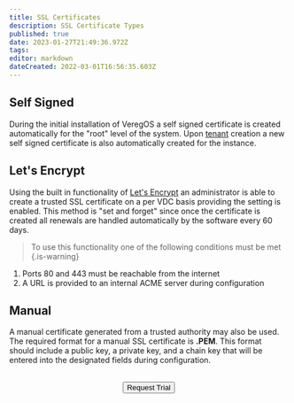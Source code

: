 ```yaml
---
title: SSL Certificates
description: SSL Certificate Types
published: true
date: 2023-01-27T21:49:36.972Z
tags: 
editor: markdown
dateCreated: 2022-03-01T16:56:35.603Z
---
```


## Self Signed
During the initial installation of VeregOS a self signed certificate is created automatically for the "root" level of the system. Upon [tenant](/public/tenants) creation a new self signed certificate is also automatically created for the instance.

## Let's Encrypt
Using the built in functionality of [Let's Encrypt](https://letsencrypt.org/) an administrator is able to create a trusted SSL certificate on a per VDC basis providing the setting is enabled. This method is "set and forget" since once the certificate is created all renewals are handled automatically by the software every 60 days.
> To use this functionality one of the following conditions must be met
{.is-warning}
1. Ports 80 and 443 must be reachable from the internet
1. A URL is provided to an internal ACME server during configuration

## Manual
A manual certificate generated from a trusted authority may also be used. The required format for a manual SSL certificate is **.PEM**. This format should include a public key, a private key, and a chain key that will be entered into the designated fields during configuration.
<br>
<br>
<div style="text-align:center; margin-bottom:5px">
  <a href="https://www.verge.io/test-drive#Demo-Section"><button class="button-cta">Request Trial</button></a>
</div>